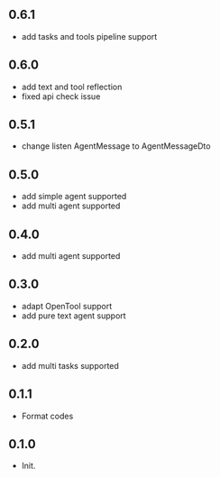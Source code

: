 ## 0.6.1

- add tasks and tools pipeline support

## 0.6.0

- add text and tool reflection
- fixed api check issue

## 0.5.1

- change listen AgentMessage to AgentMessageDto

## 0.5.0 

- add simple agent supported
- add multi agent supported

## 0.4.0

- add multi agent supported

## 0.3.0

- adapt OpenTool support
- add pure text agent support

## 0.2.0

- add multi tasks supported

## 0.1.1

- Format codes

## 0.1.0

- Init.
